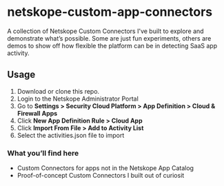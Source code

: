 # netskope-custom-app-connectors
A collection of Netskope Custom Connectors I've built to explore and demonstrate what’s possible. Some are just fun experiments, others are demos to show off how flexible the platform can be in detecting SaaS app activity.

## Usage
1. Download or clone this repo.
2. Login to the Netskope Administrator Portal
3. Go to **Settings > Security Cloud Platform > App Definition > Cloud & Firewall Apps**
4. Click **New App Definition Rule > Cloud App**
5. Click **Import From File > Add to Activity List**
6. Select the activities.json file to import

### What you’ll find here
- Custom Connectors for apps not in the Netskope App Catalog
- Proof-of-concept Custom Connectors I built out of curiosit
